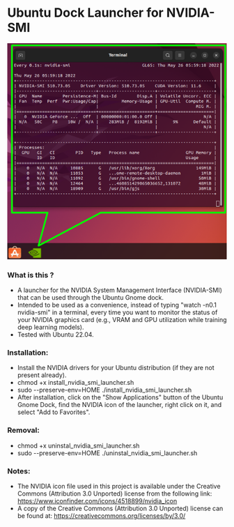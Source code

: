 # Ubuntu Dock Launcher for NVIDIA-SMI

![screenshot](example-use.png)

### What is this ?
* A launcher for the NVIDIA System Management Interface (NVIDIA-SMI) that can be used through the Ubuntu Gnome dock.
* Intended to be used as a convenience, instead of typing "watch -n0.1 nvidia-smi" in a terminal, every time you want to monitor the status of your NVIDIA graphics card (e.g., VRAM and GPU utilization while training deep learning models).
* Tested with Ubuntu 22.04.

### Installation:
* Install the NVIDIA drivers for your Ubuntu distribution (if they are not present already).
* chmod +x install_nvidia_smi_launcher.sh
* sudo --preserve-env=HOME ./install_nvidia_smi_launcher.sh 
* After installation, click on the "Show Applications" button of the Ubuntu Gnome Dock, find the NVIDIA icon of the launcher, right click on it, and select "Add to Favorites".

### Removal:
* chmod +x uninstal_nvidia_smi_launcher.sh
* sudo --preserve-env=HOME ./uninstal_nvidia_smi_launcher.sh 

### Notes:
* The NVIDIA icon file used in this project is available under the Creative Commons (Attribution 3.0 Unported) license from the following link:
https://www.iconfinder.com/icons/4518899/nvidia_icon
* A copy of the Creative Commons (Attribution 3.0 Unported) license can be found at: https://creativecommons.org/licenses/by/3.0/
